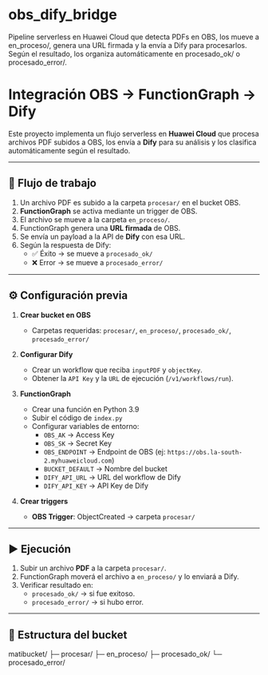 # obs_dify_bridge
Pipeline serverless en Huawei Cloud que detecta PDFs en OBS, los mueve a en_proceso/, genera una URL firmada y la envía a Dify para procesarlos. Según el resultado, los organiza automáticamente en procesado_ok/ o procesado_error/.

# Integración OBS → FunctionGraph → Dify

Este proyecto implementa un flujo serverless en **Huawei Cloud** que procesa archivos PDF subidos a OBS, los envía a **Dify** para su análisis y los clasifica automáticamente según el resultado.

---

## 🚀 Flujo de trabajo
1. Un archivo PDF es subido a la carpeta `procesar/` en el bucket OBS.
2. **FunctionGraph** se activa mediante un trigger de OBS.
3. El archivo se mueve a la carpeta `en_proceso/`.
4. FunctionGraph genera una **URL firmada** de OBS.
5. Se envía un payload a la API de **Dify** con esa URL.
6. Según la respuesta de Dify:
   - ✅ Éxito → se mueve a `procesado_ok/`
   - ❌ Error → se mueve a `procesado_error/`

---

## ⚙️ Configuración previa
1. **Crear bucket en OBS**  
   - Carpetas requeridas: `procesar/`, `en_proceso/`, `procesado_ok/`, `procesado_error/`

2. **Configurar Dify**  
   - Crear un workflow que reciba `inputPDF` y `objectKey`.
   - Obtener la `API Key` y la `URL` de ejecución (`/v1/workflows/run`).

3. **FunctionGraph**
   - Crear una función en Python 3.9
   - Subir el código de `index.py`
   - Configurar variables de entorno:
     - `OBS_AK` → Access Key
     - `OBS_SK` → Secret Key
     - `OBS_ENDPOINT` → Endpoint de OBS (ej: `https://obs.la-south-2.myhuaweicloud.com`)
     - `BUCKET_DEFAULT` → Nombre del bucket
     - `DIFY_API_URL` → URL del workflow de Dify
     - `DIFY_API_KEY` → API Key de Dify

4. **Crear triggers**
   - **OBS Trigger**: ObjectCreated → carpeta `procesar/`

---

## ▶️ Ejecución
1. Subir un archivo **PDF** a la carpeta `procesar/`.
2. FunctionGraph moverá el archivo a `en_proceso/` y lo enviará a Dify.
3. Verificar resultado en:
   - `procesado_ok/` → si fue exitoso.
   - `procesado_error/` → si hubo error.

---

## 📂 Estructura del bucket
matibucket/
├─ procesar/
├─ en_proceso/
├─ procesado_ok/
└─ procesado_error/
